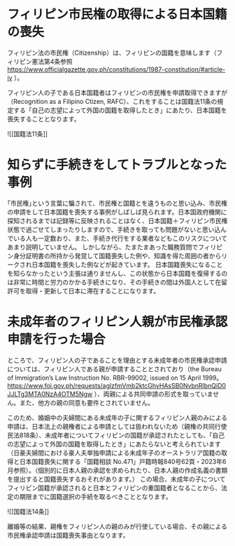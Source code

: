 # フィリピン市民権の取得による日本国籍の喪失
フィリピン法の市民権（Citizenship）は、フィリピンの国籍を意味します（フィリピン憲法第4条参照 https://www.officialgazette.gov.ph/constitutions/1987-constitution/#article-iv ）。

フィリピン人の子である日本国籍者はフィリピンの市民権を申請取得できますが（Recognition as a Filipino Ctizen, RAFC）、これをすることは国籍法11条の規定する「自己の志望によって外国の国籍を取得したとき」にあたり、日本国籍を喪失することとなります。

![[国籍法11条]]

# 知らずに手続きをしてトラブルとなった事例
｢市民権｣という言葉に騙されて、市民権と国籍とを違うものと思い込み、市民権の申請をして日本国籍を喪失する事例がしばしば見られます。日本国政府機関に探知されるまでは記録等に反映されることはなく、日本国籍＋フィリピン市民権状態で過ごせてしまったりしますので、手続きを取っても問題がないと思い込んでいる人も一定数おり、また、手続き代行をする業者などもこのリスクについてあまり説明していません。
しかしながら、たまたまあった職務質問でフィリピン身分証明書の所持から発覚して国籍喪失した例や、知識を得た周囲の者からリークされ日本国籍を喪失した例などが起きています。
日本国籍喪失になることを知らなかったという主張は通りませんし、この状態から日本国籍を復帰するのは非常に時間と労力のかかる手続きになり、その手続きの間は外国人として在留許可を取得・更新して日本に滞在することになります。
# 未成年者のフィリピン人親が市民権承認申請を行った場合
ところで、フィリピン人の子であることを理由とする未成年者の市民権承認申請については、フィリピン人である親が申請することとされており（the Bureau of Immigration’s Law Instruction No. RBR-99002, issued on 15 April 1999。 https://www.foi.gov.ph/requests/aglzfmVmb2ktcGhyHAsSB0NvbnRlbnQiD0JJLTg3MTA0NzA4OTM5Ngw ）、両親による共同申請の形式を取っていません。また、他方の親の同意も要件とされていません。

このため、婚姻中の夫婦間にある未成年の子に関するフィリピン人親のみによる申請は、日本法上の親権者による申請としては扱われないため（親権の共同行使 民法818条）、未成年者についてフィリピンの国籍が承認されたとしても、「自己の志望によって外国の国籍を取得したとき」にあたらないと考えられています（日豪夫婦間における豪人夫単独申請による未成年子のオーストラリア国籍の取得と日本国籍喪失に関する「国籍相談 No.471」戸籍時報840号62頁・2023年6月参照）。（個別的に日本人親の承認を求められたり、日本人親の作成名義の書類を提出すると国籍喪失するおそれがあります。）
この場合、未成年の子についてフィリピン国籍が承認されると日本とフィリピンの重国籍者となることから、法定の期限までに国籍選択の手続を取るべきこととなります。

![[国籍法14条]]


離婚等の結果、親権をフィリピン人の親のみが行使している場合、その親による市民権承認申請は国籍喪失事由となります。